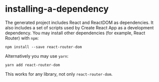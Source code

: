 # installing-a-dependency

The generated project includes React and ReactDOM as dependencies. It also includes a set of scripts used by Create React App as a development dependency. You may install other dependencies (for example, React Router) with `npm`:

```
npm install --save react-router-dom
```

Alternatively you may use `yarn`:

```
yarn add react-router-dom
```

This works for any library, not only `react-router-dom`.
